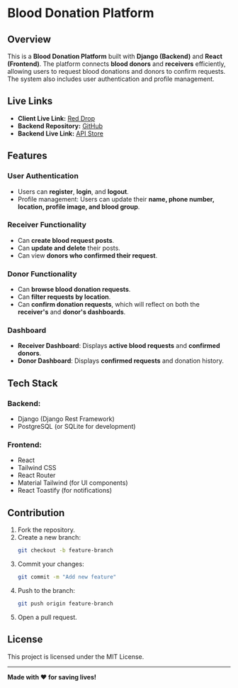 # Blood Donation Platform

## Overview
This is a **Blood Donation Platform** built with **Django (Backend)** and **React (Frontend)**. The platform connects **blood donors** and **receivers** efficiently, allowing users to request blood donations and donors to confirm requests. The system also includes user authentication and profile management.

## Live Links
- **Client Live Link:** [Red Drop](https://red-drop-4d803.web.app/)
- **Backend Repository:** [GitHub](https://github.com/tntanvir/Red-Drop-Django)
- **Backend Live Link:** [API Store](https://red-drop-django.vercel.app/)

## Features
### User Authentication
- Users can **register**, **login**, and **logout**.
- Profile management: Users can update their **name, phone number, location, profile image, and blood group**.

### Receiver Functionality
- Can **create blood request posts**.
- Can **update and delete** their posts.
- Can view **donors who confirmed their request**.

### Donor Functionality
- Can **browse blood donation requests**.
- Can **filter requests by location**.
- Can **confirm donation requests**, which will reflect on both the **receiver's** and **donor's dashboards**.

### Dashboard
- **Receiver Dashboard**: Displays **active blood requests** and **confirmed donors**.
- **Donor Dashboard**: Displays **confirmed requests** and donation history.

## Tech Stack
### Backend:
- Django (Django Rest Framework)
- PostgreSQL (or SQLite for development)

### Frontend:
- React
- Tailwind CSS
- React Router
- Material Tailwind (for UI components)
- React Toastify (for notifications)


## Contribution
1. Fork the repository.
2. Create a new branch:
   ```bash
   git checkout -b feature-branch
   ```
3. Commit your changes:
   ```bash
   git commit -m "Add new feature"
   ```
4. Push to the branch:
   ```bash
   git push origin feature-branch
   ```
5. Open a pull request.

## License
This project is licensed under the MIT License.

---
**Made with ❤️ for saving lives!**

